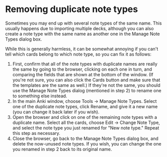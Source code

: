 # Removing duplicate note types

Sometimes you may end up with several note types of the same name. This usually happens due to importing multiple decks, although you can also create a note type with the same name as another one in the Manage Note Types dialog box.

While this is generally harmless, it can be somewhat annoying if you can't tell which cards belong to which note type, so you can fix it as follows:

1. First, confirm that all of the note types with duplicate names are really the same by going to the browser, clicking on each one in turn, and comparing the fields that are shown at the bottom of the window. (If you're not sure, you can also click the Cards button and make sure that the templates are the same as well.) If they're not the same, you should use the Manage Note Types dialog (mentioned in step 2) to rename one to something else instead.
2. In the main Anki window, choose Tools → Manage Note Types. Select one of the duplicate note types, click Rename, and give it a new name (you can change it back later if you wish).
3. Open the browser and click on one of the remaining note types with a duplicate name. Select all the cards, choose Edit → Change Note Type, and select the note type you just renamed for "New note type." Repeat this step as necessary.
4. Close the browser, go back to the Manage Note Types dialog box, and delete the now-unused note types. If you wish, you can change the one you renamed in step 2 back to its original name.
